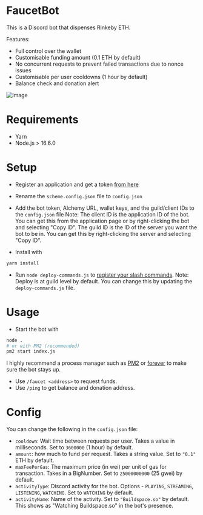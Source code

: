 # FaucetBot
This is a Discord bot that dispenses Rinkeby ETH. 

Features:
* Full control over the wallet
* Customisable funding amount (0.1 ETH by default)
* No concurrent requests to prevent failed transactions due to nonce issues
* Customisable per user cooldowns (1 hour by default)
* Balance check and donation alert

![image](https://user-images.githubusercontent.com/42661870/136471444-b91a48f6-bc66-48ed-b502-d51a65156c59.png)

# Requirements
* Yarn
* Node.js > 16.6.0

# Setup
* Register an application and get a token [from here](https://discord.com/developers/applications)
* Rename the `scheme.config.json` file to `config.json`
* Add the bot token, Alchemy URL, wallet keys, and the guild/client IDs to the `config.json` file 
Note: The client ID is the application ID of the bot. You can get this from the application page or by right-clicking the bot and selecting "Copy ID". 
The guild ID is the ID of the server you want the bot to be in. You can get this by right-clicking the server and selecting "Copy ID".

* Install with
```bash
yarn install
```
* Run `node deploy-commands.js` to [register your slash commands](https://discordjs.guide/interactions/registering-slash-commands.html#guild-commands).
Note: Deploy is at guild level by default. You can change this by updating the `deploy-commands.js` file. 
# Usage
* Start the bot with
```bash
node .
# or with PM2 (recommended)
pm2 start index.js 
```
I highly recommend a process manager such as [PM2](https://pm2.keymetrics.io/) or [forever](https://github.com/foreversd/forever) to make sure the bot stays up.
* Use `/faucet <address>` to request funds.
* Use `/ping` to get balance and donation address.

# Config
You can change the following in the `config.json` file: 
* `cooldown`: Wait time between requests per user. Takes a value in milliseconds. Set to `3600000` (1 hour) by default.
* `amount`: how much to fund per request. Takes a string value. Set to `"0.1"` ETH by default.
* `maxFeePerGas`: The maximum price (in wei) per unit of gas for transaction. Takes in a BigNumber. Set to `25000000000` (25 gwei) by default.
* `activityType`: Discord activity for the bot. Options - `PLAYING`, `STREAMING`, `LISTENING`, `WATCHING`. Set to `WATCHING` by default.
* `activityName`: Name of the activity. Set to `"Buildspace.so"` by default. This shows as "Watching Buildspace.so" in the bot's presence.
